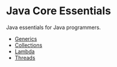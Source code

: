 # Java Core Essentials 
Java essentials for Java programmers.

- [Generics ](https://github.com/shangan23/java-core/blob/main/Generics.md)
- [Collections ](https://github.com/shangan23/java-core/blob/main/Collections.md)
- [Lambda ](https://github.com/shangan23/java-core/blob/main/Lambda.md)
- [Threads ](https://github.com/shangan23/java-core/blob/main/Threads.md)